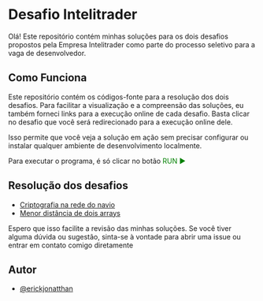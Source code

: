 
# Desafio Intelitrader

Olá! Este repositório contém minhas soluções para os dois desafios propostos pela Empresa Intelitrader como parte do processo seletivo para a vaga de desenvolvedor.

## Como Funciona

Este repositório contém os códigos-fonte para a resolução dos dois desafios. Para facilitar a visualização e a compreensão das soluções, eu também forneci links para a execução online de cada desafio. Basta clicar no desafio que você será redirecionado para a execução online dele. 

Isso permite que você veja a solução em ação sem precisar configurar ou instalar qualquer ambiente de desenvolvimento localmente.

Para executar o programa, é só clicar no botão <span style="color:green">RUN ►</span>
 
## Resolução dos desafios

 - [Criptografia na rede do navio](https://replit.com/@Erickjonatthan/intelitrader-desafio1)
 - [Menor distância de dois arrays](https://replit.com/@Erickjonatthan/intelitrader-desafio2)

Espero que isso facilite a revisão das minhas soluções. Se você tiver alguma dúvida ou sugestão, sinta-se à vontade para abrir uma issue ou entrar em contato comigo diretamente
## Autor

- [@erickjonatthan](https://www.github.com/erickjonatthan)

